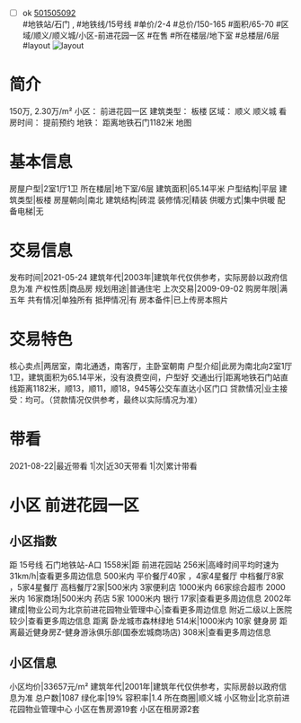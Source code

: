 - [ ] ok [501505092](https://bj.5i5j.com/ershoufang/501505092.html)  
 #地铁站/石门 ,  #地铁线/15号线
#单价/2-4 #总价/150-165 #面积/65-70   #区域/顺义/顺义城/小区-前进花园一区 #在售 #所在楼层/地下室 #总楼层/6层 #layout 
![layout](http://image2a.5i5j.com/bdir/layout/7e6914e1618847f8b7cbee58a714f90f.jpg_P5.jpg) 
# 简介 
 150万,  2.30万/m² 
小区： 前进花园一区
建筑类型： 板楼
区域： 顺义 顺义城
看房时间： 提前预约
地铁： 距离地铁石门1182米 地图
# 基本信息 
 房屋户型|2室1厅1卫
所在楼层|地下室/6层
建筑面积|65.14平米
户型结构|平层
建筑类型|板楼
房屋朝向|南北
建筑结构|砖混
装修情况|精装
供暖方式|集中供暖
配备电梯|无
# 交易信息 
 发布时间|2021-05-24
建筑年代|2003年|建筑年代仅供参考，实际房龄以政府信息为准
产权性质|商品房
规划用途|普通住宅
上次交易|2009-09-02
购房年限|满五年
共有情况|单独所有
抵押情况|有
房本备件|已上传房本照片
# 交易特色 
 核心卖点|两居室，南北通透，南客厅，主卧室朝南
户型介绍|此房为南北向2室1厅1卫，建筑面积为65.14平米，没有浪费空间，户型好
交通出行|距离地铁石门站直线距离1182米，顺13，顺11，顺18，945等公交车直达小区门口
贷款情况|业主接受：均可。（贷款情况仅供参考，最终以实际情况为准）
# 带看 
 2021-08-22|最近带看	 1|次|近30天带看	 1|次|累计带看
# 小区 前进花园一区
## 小区指数 
 距 15号线 石门地铁站-A口 1558米|距 前进花园站 256米|高峰时间平均时速为31km/h|查看更多周边信息
500米内 平价餐厅40家 ，4家4星餐厅
中档餐厅8家 ，5家4星餐厅
高档餐厅2家|500米内 3家便利店
1000米内 66家综合超市
2000米内 16家商场|500米内 药店 5家
1000米内 银行 17家|查看更多周边信息
2002年建成|物业公司为北京前进花园物业管理中心|查看更多周边信息
附近二级以上医院较少|查看更多周边信息
距离 卧龙城市森林绿地 514米|1000米内 10家 健身房
距离最近健身房Z-健身游泳俱乐部(国泰宏城商场店) 308米|查看更多周边信息
## 小区信息 
 小区均价|33657元/m²
建筑年代|2001年|建筑年代仅供参考，实际房龄以政府信息为准
总户数|1087
绿化率|19%
容积率|1.4
所在商圈|顺义城
小区物业|北京前进花园物业管理中心
小区在售房源19套
小区在租房源2套
